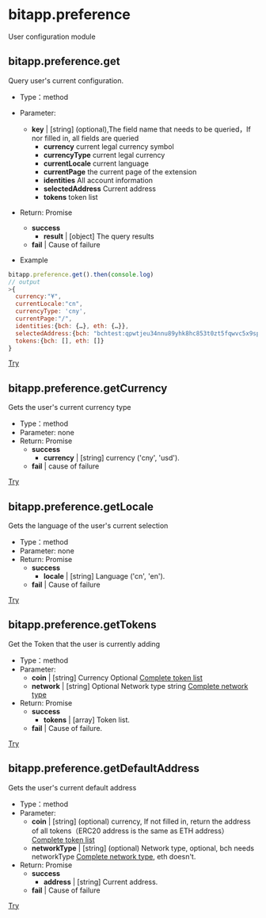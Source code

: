 # bitapp.preference

User configuration module

## bitapp.preference.get

Query user's current configuration.

- Type：method
- Parameter: 
  - **key** | [string] (optional),The field name that needs to be queried，If nor filled in, all fields are queried
    - **currency** current legal currency symbol
    - **currencyType** current legal currency
    - **currentLocale** current language
    - **currentPage** the current page of the extension
    - **identities** All account information
    - **selectedAddress** Current address
    - **tokens** token list
- Return: Promise
  - **success**
    - **result** | [object] The query results
  - **fail** | Cause of failure

- Example

```js
bitapp.preference.get().then(console.log)
// output
>{
  currency:"¥",
  currentLocale:"cn",
  currencyType: 'cny',
  currentPage:"/",
  identities:{bch: {…}, eth: {…}},
  selectedAddress:{bch: "bchtest:qpwtjeu34nnu89yhk8hc853t0zt5fqwvc5x9spupsm", eth: "0x1688bc332f03a0db34faab4d863d882dc53957ab"},
  tokens:{bch: [], eth: []}
}
```

[Try](http://developer.bitapp.net/playground?code=bitapp.preference.get)

## bitapp.preference.getCurrency

Gets the user's current currency type

- Type：method
- Parameter: none
- Return: Promise
  - **success**
    - **currency** | [string] currency ('cny', 'usd').
  - **fail** | cause of failure

[Try](http://developer.bitapp.net/playground?code=bitapp.preference.getcurrency)

## bitapp.preference.getLocale

Gets the language of the user's current selection

- Type：method
- Parameter: none
- Return: Promise
  - **success**
    - **locale** | [string] Language ('cn', 'en').
  - **fail** | Cause of failure

[Try](http://developer.bitapp.net/playground?code=bitapp.preference.getlocale)

## bitapp.preference.getTokens

Get the Token that the user is currently adding

- Type：method
- Parameter: 
  - **coin** | [string] Currency Optional [Complete token list](/en/append/#complete-token-list)
  - **network** | [string] Optional Network type string [Complete network type](/en/append/#complete-network-list)
- Return: Promise
  - **success**
    - **tokens** | [array] Token list.
  - **fail** | Cause of failure.

[Try](http://developer.bitapp.net/playground?code=bitapp.preference.gettokens)

## bitapp.preference.getDefaultAddress

Gets the user's current default address

- Type：method
- Parameter: 
  - **coin** | [string] (optional) currency, If not filled in, return the address of all tokens（ERC20 address is the same as ETH address） [Complete token list](/en/append/#complete-token-list)
  - **networkType** | [string]  (optional) Network type, optional, bch needs networkType [Complete network type](/zh/append/#complete-network-list), eth doesn't.
- Return: Promise
  - **success**
    - **address** | [string] Current address.
  - **fail** | Cause of failure

[Try](http://developer.bitapp.net/playground?code=bitapp.preference.getdefaultaddress)